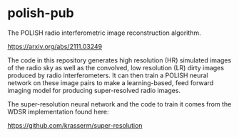 # polish-pub

The POLISH radio interferometric image reconstruction algorithm. 

https://arxiv.org/abs/2111.03249

The code in this repository generates high resolution (HR) simulated images of the radio sky as well as the convolved, low resolution (LR) dirty images produced by radio interferometers. It can then train a POLISH neural network on these image pairs to make a learning-based, feed forward imaging model for producing super-resolved radio images. 

The super-resolution neural network and the code to train it comes from the WDSR implementation found here:

https://github.com/krasserm/super-resolution
